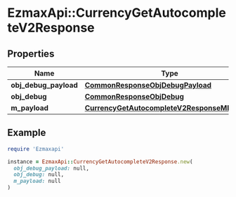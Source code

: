 # EzmaxApi::CurrencyGetAutocompleteV2Response

## Properties

| Name | Type | Description | Notes |
| ---- | ---- | ----------- | ----- |
| **obj_debug_payload** | [**CommonResponseObjDebugPayload**](CommonResponseObjDebugPayload.md) |  |  |
| **obj_debug** | [**CommonResponseObjDebug**](CommonResponseObjDebug.md) |  | [optional] |
| **m_payload** | [**CurrencyGetAutocompleteV2ResponseMPayload**](CurrencyGetAutocompleteV2ResponseMPayload.md) |  |  |

## Example

```ruby
require 'Ezmaxapi'

instance = EzmaxApi::CurrencyGetAutocompleteV2Response.new(
  obj_debug_payload: null,
  obj_debug: null,
  m_payload: null
)
```

